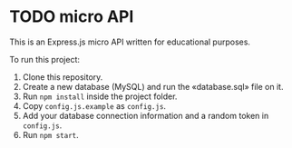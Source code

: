 # TODO micro API

This is an Express.js micro API written for educational purposes.

To run this project:

1. Clone this repository.
2. Create a new database (MySQL) and run the «database.sql» file on it.
3. Run `npm install` inside the project folder.
4. Copy `config.js.example` as `config.js`.
5. Add your database connection information and a random token in `config.js`.
6. Run `npm start`.
